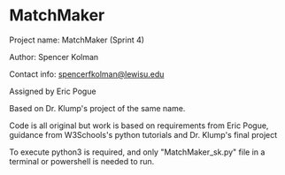# MatchMaker 

Project name:
MatchMaker (Sprint 4)

Author:
Spencer Kolman

Contact info:
spencerfkolman@lewisu.edu

Assigned by Eric Pogue

Based on Dr. Klump's project of the same name.

Code is all original but work is based on requirements from Eric Pogue, guidance from W3Schools's python tutorials and Dr. Klump's final project

To execute python3 is required, and only "MatchMaker_sk.py" file in a terminal or powershell is needed to run.
